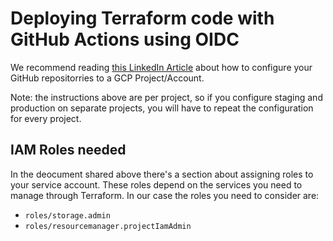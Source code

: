 # Deploying Terraform code with GitHub Actions using OIDC

We recommend reading [this LinkedIn Article](https://www.linkedin.com/pulse/deploy-terraform-code-using-github-actions-openid-connect-chandio-brwbf/) about how to configure your GitHub repositorries to a GCP Project/Account.

Note: the instructions above are per project, so if you configure staging and production on separate projects, you will have to repeat the configuration for every project.

## IAM Roles needed

In the deocument shared above there's a section about assigning roles to your service account. These roles depend on the services you need to manage through Terraform. In our case the roles you need to consider are:

-   `roles/storage.admin`
-   `roles/resourcemanager.projectIamAdmin`
